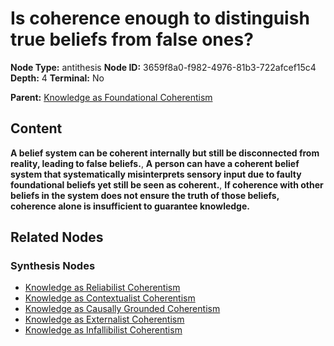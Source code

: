 # Is coherence enough to distinguish true beliefs from false ones?

**Node Type:** antithesis
**Node ID:** 3659f8a0-f982-4976-81b3-722afcef15c4
**Depth:** 4
**Terminal:** No

**Parent:** [Knowledge as Foundational Coherentism](knowledge-as-foundational-coherentism-synthesis-ea9ca626-3895-49a6-97c9-d025b68fff78.md)

## Content

**A belief system can be coherent internally but still be disconnected from reality, leading to false beliefs.**, **A person can have a coherent belief system that systematically misinterprets sensory input due to faulty foundational beliefs yet still be seen as coherent.**, **If coherence with other beliefs in the system does not ensure the truth of those beliefs, coherence alone is insufficient to guarantee knowledge.**

## Related Nodes

### Synthesis Nodes

- [Knowledge as Reliabilist Coherentism](knowledge-as-reliabilist-coherentism-synthesis-40b708ab-c709-41f9-aa4b-d6912483a770.md)
- [Knowledge as Contextualist Coherentism](knowledge-as-contextualist-coherentism-synthesis-fad4169d-d8a9-43df-8a67-320aa87d8c79.md)
- [Knowledge as Causally Grounded Coherentism](knowledge-as-causally-grounded-coherentism-synthesis-de3e2805-36d6-4a90-aedd-ae2c0b0fd30c.md)
- [Knowledge as Externalist Coherentism](knowledge-as-externalist-coherentism-synthesis-475c925e-c1dd-477e-a84b-31dca8e5fe86.md)
- [Knowledge as Infallibilist Coherentism](knowledge-as-infallibilist-coherentism-synthesis-7f2886fa-12ee-4565-9e23-bd4df23fa2dd.md)
